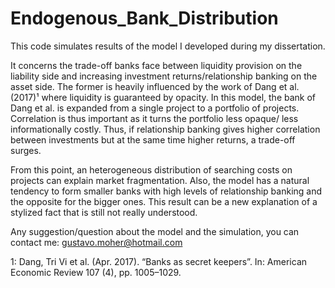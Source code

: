 # Endogenous_Bank_Distribution

This code simulates results of the model I developed during my dissertation. 

It concerns the trade-off banks face between liquidity provision on the liability side and increasing investment returns/relationship banking on the asset side. The former is heavily influenced by the work of  Dang et al. (2017)¹ where liquidity is guaranteed by opacity. In this model, the bank of Dang et al. is expanded from a single project to a portfolio of projects. Correlation is thus important as it turns the portfolio less opaque/ less informationally costly. Thus, if relationship banking gives higher correlation between investments but at the same time higher returns, a trade-off surges.

From this point, an heterogeneous distribution of searching costs on projects can explain market fragmentation. Also, the model has a natural tendency to form smaller banks with high levels of relationship banking and the opposite for the bigger ones. This result can be a new explanation of a stylized fact that is still not really understood.

Any suggestion/question about the model and the simulation, you can contact me: gustavo.moher@hotmail.com

1: Dang, Tri Vi et al. (Apr. 2017). “Banks as secret keepers”. In: American Economic Review 107 (4), pp. 1005–1029.
